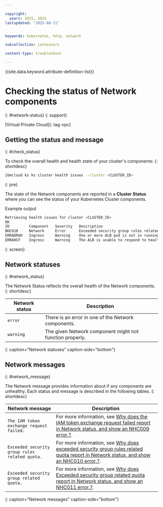 ```yaml
---

copyright: 
  years: 2025, 2025
lastupdated: "2025-08-11"


keywords: kubernetes, help, network

subcollection: containers

content-type: troubleshoot

---
```


{{site.data.keyword.attribute-definition-list}}


# Checking the status of Network components
{: #network-status}
{: support}

[Virtual Private Cloud]{: tag-vpc}

## Getting the status and message
{: #check_status}

To check the overall health and health state of your cluster's components:
{: shortdesc}

```sh
ibmcloud ks ks cluster health issues --cluster <CLUSTER_ID>
```
{: pre}

The state of the Network components are reported in a **Cluster Status** where you can see the status of your Kubernetes Cluster components.

Example output


```sh
Retrieving health issues for cluster <CLUSTER_ID>
OK
ID         Component   Severity   Description
NHC010     Network     Error      Exceeded security group rules related quota.
ERRADRUH   Ingress     Warning    One or more ALB pod is not in running state (ERRADRUH).
ERRAHCF    Ingress     Warning    The ALB is unable to respond to health requests (ERRAHCF).
```
{: screen}



## Network statuses
{: #network_status}

The Network Status reflects the overall health of the Network components.
{: shortdesc}

| Network status | Description |
|--- | --- |
| `error` | There is an error in one of the Network components.|
| `warning` | The given Network component might not function properly.|
{: caption="Network statuses" caption-side="bottom"}


## Network messages
{: #network_message}

The Network message provides information about if any components are unhealthy. Each status and message is described in the following tables.
{: shortdesc}

|Network message|Description|
|--- |--- |
| `The IAM token exchange request failed.` | For more information, see [Why does the IAM token exchange request failed report in Network status, and show an NHC009 error.?](/docs/containers?topic=containers-ts-network-nhc009).|
| `Exceeded security group rules related quota.` | For more information, see [Why does exceeded security group rules related quota report in Network status, and show an NHC010 error.?](/docs/containers?topic=containers-ts-network-nhc010).|
| `Exceeded security group related quota.` | For more information, see [Why does Exceeded security group related quota report in Network status, and show an NHC011 error.?](/docs/containers?topic=containers-ts-network-nhc011).|
{: caption="Network messages" caption-side="bottom"}
